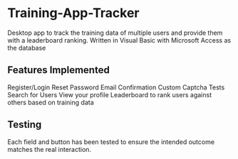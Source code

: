 # Training-App-Tracker
Desktop app to track the training data of multiple users and provide them with a leaderboard ranking. Written in Visual Basic with Microsoft Access as the database

## Features Implemented
Register/Login
Reset Password
Email Confirmation
Custom Captcha Tests
Search for Users
View your profile
Leaderboard to rank users against others based on training data

## Testing
Each field and button has been tested to ensure the intended outcome matches the real interaction. 
